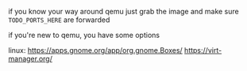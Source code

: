 if you know your way around qemu just grab the image and make sure `TODO_PORTS_HERE` are forwarded

if you're new to qemu, you have some options

linux: https://apps.gnome.org/app/org.gnome.Boxes/ https://virt-manager.org/